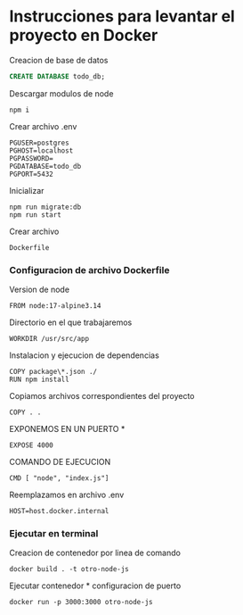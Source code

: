 <!-- ``` -->

# Instrucciones para levantar el proyecto en Docker

Creacion de base de datos 

```sql
CREATE DATABASE todo_db;
```

Descargar modulos de node

```
npm i
```

Crear archivo .env

```
PGUSER=postgres
PGHOST=localhost
PGPASSWORD=
PGDATABASE=todo_db
PGPORT=5432
```

Inicializar

```
npm run migrate:db 
npm run start
```

Crear archivo 
```
Dockerfile
```

### Configuracion de archivo Dockerfile

Version de node 

```
FROM node:17-alpine3.14
```

Directorio en el que trabajaremos

```
WORKDIR /usr/src/app
```

Instalacion y ejecucion de dependencias

```
COPY package\*.json ./
RUN npm install
```

Copiamos archivos correspondientes del proyecto

```
COPY . .
```

EXPONEMOS EN UN PUERTO *

```
EXPOSE 4000
```

COMANDO DE EJECUCION

```
CMD [ "node", "index.js"]
```

Reemplazamos en archivo .env 

```
HOST=host.docker.internal
```

### Ejecutar en terminal 

Creacion de contenedor por linea de comando 

```
docker build . -t otro-node-js
```

Ejecutar contenedor * configuracion de puerto

```
docker run -p 3000:3000 otro-node-js
```

